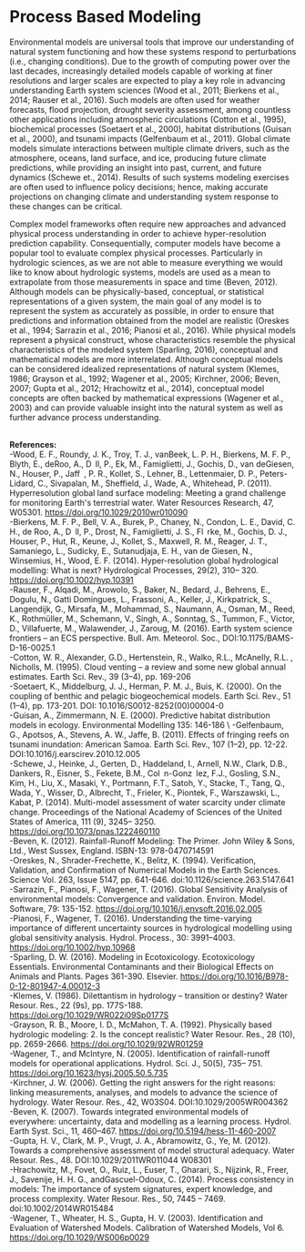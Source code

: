 # Process Based Modeling

Environmental models are universal tools that improve our understanding of natural system functioning and how these systems respond to perturbations (i.e., changing conditions). Due to the growth of computing power over the last decades, increasingly detailed models capable of working at finer resolutions and larger scales are expected to play a key role in advancing understanding Earth system sciences (Wood et al., 2011; Bierkens et al., 2014; Rauser et al., 2016). Such models are often used for weather forecasts, flood projection, drought severity assessment, among countless other applications including atmospheric circulations (Cotton et al., 1995), biochemical processes (Soetaert et al., 2000), habitat distributions (Guisan et al., 2000), and tsunami impacts (Gelfenbaum et al., 2011). Global climate models simulate interactions between multiple climate drivers, such as the atmosphere, oceans, land surface, and ice, producing future climate predictions, while providing an insight into past, current, and future dynamics (Schewe et., 2014). Results of such systems modeling exercises are often used to influence policy decisions; hence, making accurate projections on changing climate and understanding system response to these changes can be critical.

Complex model frameworks often require new approaches and advanced physical process understanding in order to achieve hyper-resolution prediction capability. Consequentially, computer models have become a popular tool to evaluate complex physical processes. Particularly in hydrologic sciences, as we are not able to measure everything we would like to know about hydrologic systems, models are used as a mean to extrapolate from those measurements in space and time (Beven, 2012). Although models can be physically-based, conceptual, or statistical representations of a given system, the main goal of any model is to represent the system as accurately as possible, in order to ensure that predictions and information obtained from the model are realistic (Oreskes et al., 1994; Sarrazin et al., 2016; Pianosi et al., 2016). While physical models represent a physical construct, whose characteristics resemble the physical characteristics of the modeled system (Sparling, 2016), conceptual and mathematical models are more interrelated. Although conceptual models can be considered idealized representations of natural system (Klemes, 1986; Grayson et al., 1992; Wagener et al., 2005; Kirchner, 2006; Beven, 2007; Gupta et al., 2012; Hrachowitz et al., 2014), conceptual model concepts are often backed by mathematical expressions (Wagener et al., 2003) and can provide valuable insight into the natural system as well as further advance process understanding.

\
**References:** \
-Wood, E. F., Roundy, J. K., Troy, T. J., vanBeek, L. P. H., Bierkens, M. F. P., Blyth, E., deRoo, A., D ll, P., Ek, M., Famiglietti, J., Gochis, D., van deGiesen, N., Houser, P., Jaff , P. R., Kollet, S., Lehner, B., Lettenmaier, D. P., Peters-Lidard, C., Sivapalan, M., Sheffield, J., Wade, A., Whitehead, P. (2011). Hyperresolution global land surface modeling: Meeting a grand challenge for monitoring Earth's terrestrial water. Water Resources Research, 47, W05301. https://doi.org/10.1029/2010wr010090 \
-Bierkens, M. F. P., Bell, V. A., Burek, P., Chaney, N., Condon, L. E., David, C. H., de Roo, A., D ll, P., Drost, N., Famiglietti, J. S., Fl rke, M., Gochis, D. J., Houser, P., Hut, R., Keune, J., Kollet, S., Maxwell, R. M., Reager, J. T., Samaniego, L., Sudicky, E., Sutanudjaja, E. H., van de Giesen, N., Winsemius, H., Wood, E. F. (2014). Hyper-resolution global hydrological modelling: What is next? Hydrological Processes, 29(2), 310– 320. https://doi.org/10.1002/hyp.10391 \
-Rauser, F., Alqadi, M., Arowolo, S., Baker, N., Bedard, J., Behrens, E., Dogulu, N., Gatti Domingues, L., Frassoni, A., Keller, J., Kirkpatrick, S., Langendijk, G., Mirsafa, M., Mohammad, S., Naumann, A., Osman, M., Reed, K., Rothmüller, M., Schemann, V., Singh, A., Sonntag, S., Tummon, F., Victor, D., Villafuerte, M., Walawender, J., Zaroug, M. (2016). Earth system science frontiers – an ECS perspective. Bull. Am. Meteorol. Soc., DOI:10.1175/BAMS-D-16-0025.1 \
-Cotton, W. R., Alexander, G.D., Hertenstein, R., Walko, R.L., McAnelly, R.L. , Nicholls, M. (1995). Cloud venting – a review and some new global annual estimates. Earth Sci. Rev., 39 (3–4), pp. 169-206 \
-Soetaert, K., Middelburg, J. J., Herman, P. M. J., Buis, K. (2000). On the coupling of benthic and pelagic biogeochemical models. Earth Sci. Rev., 51 (1–4), pp. 173-201. DOI: 10.1016/S0012-8252(00)00004-0 \
-Guisan, A., Zimmermann, N. E. (2000). Predictive habitat distribution models in ecology. Environmental Modelling 135: 146-186 \ 
-Gelfenbaum, G., Apotsos, A., Stevens, A. W., Jaffe, B. (2011). Effects of fringing reefs on tsunami inundation: American Samoa. Earth Sci. Rev., 107 (1–2), pp. 12-22. DOI:10.1016/j.earscirev.2010.12.005 \
-Schewe, J., Heinke, J., Gerten, D., Haddeland, I., Arnell, N.W., Clark, D.B., Dankers, R., Eisner, S., Fekete, B.M., Col n-Gonz lez, F.J., Gosling, S.N., Kim, H., Liu, X., Masaki, Y., Portmann, F.T., Satoh, Y., Stacke, T., Tang, Q., Wada, Y., Wisser, D., Albrecht, T., Frieler, K., Piontek, F., Warszawski, L., Kabat, P. (2014). Multi-model assessment of water scarcity under climate change. Proceedings of the National Academy of Sciences of the United States of America, 111 (9), 3245– 3250. https://doi.org/10.1073/pnas.1222460110 \
-Beven, K. (2012). Rainfall-Runoff Modeling: The Primer. John Wiley & Sons, Ltd., West Sussex, England. ISBN-13: 978-0470714591 \
-Oreskes, N., Shrader-Frechette, K., Belitz, K. (1994). Verification, Validation, and Confirmation of Numerical Models in the Earth Sciences. Science Vol. 263, Issue 5147, pp. 641-646. doi:10.1126/science.263.5147.641 \
-Sarrazin, F., Pianosi, F., Wagener, T. (2016). Global Sensitivity Analysis of environmental models: Convergence and validation. Environ. Model. Software, 79: 135-152.
https://doi.org/10.1016/j.envsoft.2016.02.005 \
-Pianosi, F., Wagener, T. (2016). Understanding the time-varying importance of different uncertainty sources in hydrological modelling using global sensitivity analysis. Hydrol. Process., 30: 3991–4003. https://doi.org/10.1002/hyp.10968 \
-Sparling, D. W. (2016). Modeling in Ecotoxicology. Ecotoxicology Essentials. Environmental Contaminants and their Biological Effects on Animals and Plants. Pages 361-390. Elsevier. https://doi.org/10.1016/B978-0-12-801947-4.00012-3 \
-Klemes, V. (1986). Dilettantism in hydrology – transition or destiny? Water Resour. Res., 22 (9s), pp. 177S-188. https://doi.org/10.1029/WR022i09Sp0177S \
-Grayson, R. B., Moore, I. D., McMahon, T. A. (1992). Physically based hydrologic modeling: 2. Is the concept realistic? Water Resour. Res., 28 (10), pp. 2659-2666.
https://doi.org/10.1029/92WR01259 \
-Wagener, T., and McIntyre, N. (2005). Identification of rainfall-runoff models for operational applications. Hydrol. Sci. J., 50(5), 735– 751. https://doi.org/10.1623/hysj.2005.50.5.735 \
-Kirchner, J. W. (2006). Getting the right answers for the right reasons: linking measurements, analyses, and models to advance the science of hydrology. Water Resour. Res., 42, W03S04. DOI:10.1029/2005WR004362 \
-Beven, K. (2007). Towards integrated environmental models of everywhere: uncertainty, data and modelling as a learning process. Hydrol. Earth Syst. Sci., 11, 460–467.
https://doi.org/10.5194/hess-11-460-2007 \
-Gupta, H. V., Clark, M. P., Vrugt, J. A., Abramowitz, G., Ye, M. (2012). Towards a comprehensive assessment of model structural adequacy. Water Resour. Res., 48.
DOI:10.1029/2011WR011044 W08301 \
-Hrachowitz, M., Fovet, O., Ruiz, L., Euser, T., Gharari, S., Nijzink, R., Freer, J., Savenije, H. H. G., andGascuel-Odoux, C. (2014). Process consistency in models: The importance of system signatures, expert knowledge, and process complexity. Water Resour. Res., 50, 7445 – 7469. doi:10.1002/2014WR015484 \
-Wagener, T., Wheater, H. S., Gupta, H. V. (2003). Identification and Evaluation of Watershed Models. Calibration of Watershed Models, Vol 6. https://doi.org/10.1029/WS006p0029 
